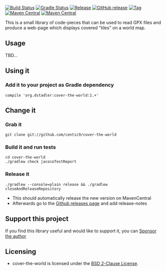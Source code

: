 [![Build Status](https://github.com/centic9/cover-the-world/actions/workflows/gradle-build.yml/badge.svg)](https://github.com/centic9/cover-the-world/actions)
[![Gradle Status](https://gradleupdate.appspot.com/centic9/cover-the-world/status.svg?branch=master)](https://gradleupdate.appspot.com/centic9/cover-the-world/status)
[![Release](https://img.shields.io/github/release/centic9/cover-the-world.svg)](https://github.com/centic9/cover-the-world/releases)
[![GitHub release](https://img.shields.io/github/release/centic9/cover-the-world.svg?label=changelog)](https://github.com/centic9/cover-the-world/releases/latest)
[![Tag](https://img.shields.io/github/tag/centic9/cover-the-world.svg)](https://github.com/centic9/cover-the-world/tags)
[![Maven Central](https://maven-badges.herokuapp.com/maven-central/org.dstadler/cover-the-world/badge.svg?style=flat)](https://maven-badges.herokuapp.com/maven-central/org.dstadler/cover-the-world) 
[![Maven Central](https://img.shields.io/maven-central/v/org.dstadler/cover-the-world.svg)](https://maven-badges.herokuapp.com/maven-central/org.dstadler/cover-the-world)

This is a small library of code-pieces that can be used to read GPX files and produce a web-page which 
displays covered "tiles" on a world map.
 
## Usage

TBD...

## Using it

### Add it to your project as Gradle dependency

    compile 'org.dstadler:cover-the-world:1.+'

## Change it

### Grab it

    git clone git://github.com/centic9/cover-the-world

### Build it and run tests

	cd cover-the-world
	./gradlew check jacocoTestReport

### Release it

    ./gradlew --console=plain release && ./gradlew closeAndReleaseRepository
    
* This should automatically release the new version on MavenCentral
* Afterwards go to the [Github releases page](https://github.com/centic9/cover-the-world/releases) and add release-notes

## Support this project

If you find this library useful and would like to support it, you can [Sponsor the author](https://github.com/sponsors/centic9)

## Licensing

* cover-the-world is licensed under the [BSD 2-Clause License].

[BSD 2-Clause License]: https://www.opensource.org/licenses/bsd-license.php
